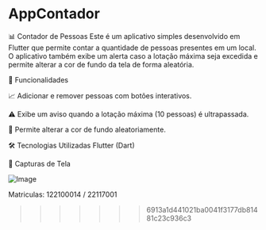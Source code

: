 # AppContador

📊 Contador de Pessoas
Este é um aplicativo simples desenvolvido em Flutter que permite contar a quantidade de pessoas presentes em um local. O aplicativo também exibe um alerta caso a lotação máxima seja excedida e permite alterar a cor de fundo da tela de forma aleatória.

🚀 Funcionalidades

📈 Adicionar e remover pessoas com botões interativos.

⚠️ Exibe um aviso quando a lotação máxima (10 pessoas) é ultrapassada.

🎨 Permite alterar a cor de fundo aleatoriamente.

🛠️ Tecnologias Utilizadas
Flutter (Dart)


📸 Capturas de Tela

![Image](https://github.com/user-attachments/assets/c4077c78-72f5-434f-8a95-794a7fd99eb3)

Matriculas: 122100014 / 22117001
>>>>>>> 6913a1d441021ba0041f3177db81481c23c936c3
